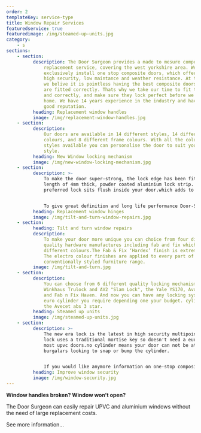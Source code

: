 ```yaml
---
order: 2
templateKey: service-type
title: Window Repair Services
featuredservice: true
featuredimage: /img/steamed-up-units.jpg
category:
    - s
sections:
    - section:
          description: The Door Surgeon provides a made to mesure composite door
              replacement service, covering the west yorkshire area. We now
              exclusively install one stop composite doors, which offer the best in
              high security, low maintance and weather resistance. At the Door Surgeon
              we belive it is pointless having the best composite doors unless they
              are fitted correctly. Thats why we take our time to fit the doors, level
              and correctly, and make sure they lock perfect before we leave your
              home. We have 14 years experience in the industry and have built up a
              good reputation.
          heading: Replacement window handles
          image: /img/replacement-window-handles.jpg
    - section:
          description:
              Our doors are available in 14 different styles, 14 different door
              colours, and 8 different frame colours. With all the colour options and
              styles available you can personalise the door to suit your own unique
              style.
          heading: New Window locking mechanism
          image: /img/new-window-locking-mechanism.jpg
    - section:
          description: >-
              To make the door super-strong, the lock edge has been fitted with a full
              length of 4mm thick, powder coated aluminium lock strip. Then your
              preferred lock sits flush inside your door.which adds to the security


              To give great definition and long life performance Door-Stop doors use glass reinforced plastic skins. That’s the same material used to make the hulls of boats! Which means no colour fading and no painting.The GRP skins give a textured finish to look like a traditional timber door but will not rot or worpe.
          heading: Replacement window hinges
          image: /img/tilt-and-turn-window-repairs.jpg
    - section:
          heading: Tilt and turn window repairs
          description:
              To make your door more unique you can choice from four different
              quality hardware manufactures including fab and fix which comes in 5
              different colours.The Fab & Fix ‘Hardex’ finish is extremely resilient.
              The electro colour finishes are applied to every part of the elegant and
              conventionally styled furniture range.
          image: /img/tilt-and-turn.jpg
    - section:
          description:
              You can choose from 6 different quality locking mechanisms the
              Winkhaus Trulock and AV2 "Slam Lock", the Yale YS170, Avocet's Affinity
              and Fab n Fix Haven. And now you can have any locking system with any
              euro cylinder you require depending one your budget. cylinders include
              the Avecet abs 3 star.
          heading: Steamed up units
          image: /img/steamed-up-units.jpg
    - section:
          description: >-
              The new era lock is the latest in high security multipoint locks.The
              lock uses a traditional mortise key so doesn't need a euro cylinder like
              most upvc doors.no cylinder means your door can not be attact by
              burgalars looking to snap or bump the cylinder.


              If you would like anymore information on one-stop composite door,or would like a free no obligation qoute please call
          heading: Improve window security
          image: /img/window-security.jpg
---
```


**Window handles broken? Window won’t open?**

The Door Surgeon can easily repair UPVC and aluminium windows without the need of large replacement costs.

See more information…
